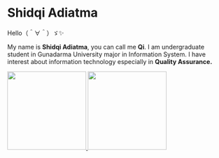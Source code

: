 # Shidqi Adiatma

Hello（＾∀＾）ゞ✨

My name is **Shidqi Adiatma**, you can call me **Qi**.
 I am undergraduate student in Gunadarma University major in Information System.
 I have interest about information technology especially in **Quality Assurance.**

<p align="left">
<a href="https://github.com/shidqiadiatma">
  <img height="180em" src="https://github-readme-stats-eight-theta.vercel.app/api?username=shidqiadiatma&show_icons=true&theme=merko"/>
  <img height="180em" src="https://github-readme-stats-eight-theta.vercel.app/api/top-langs/?username=shidqiadiatma&layout=compact&langs_count=8&theme=merko"/>
</a>
</p>


<!---
shidqiadiatma/shidqiadiatma is a ✨ special ✨ repository because its `README.md` (this file) appears on your GitHub profile.
You can click the Preview link to take a look at your changes.
--->
